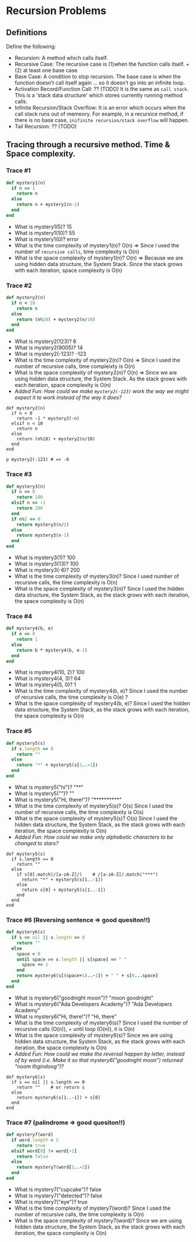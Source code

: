 <!-- solution page: https://github.com/Ada-C13/recursion-tracing/tree/solutions -->

# Recursion Problems

## Definitions
Define the following: 
- Recursion: A method which calls itself.  
- Recursive Case: The recursive case is (1)when the function calls itself. + (2) at least one base case 
- Base Case: A condition to stop recursion. The base case is when the function doesn’t call itself again ... so it doesn’t go into an infinite loop.
- Activation Record/Function Call: ?? (TODO) It is the same as `call stack`. This is a 'stack data structure' which stores currently running method calls.
- Infinite Recursion/Stack Overflow: It is an error which occurs when the call stack runs out of memeory. For example, in a recursice method, if there is no base case, `inifinite recursion/stack overflow` will happen.
- Tail Recursion: ?? (TODO)

## Tracing through a recursive method. Time & Space complexity.
### Trace #1
```ruby
def mystery1(n)
  if n == 1
    return n
  else
    return n + mystery1(n-1)
  end
end
```

- What is mystery1(5)? 15
- What is mystery1(10)? 55
- What is mystery1(0)? error
- What is the time complexity of mystery1(n)? O(n) => Since I used the number of `recursive calls`, time complexity is O(n)
- What is the space complexity of mystery1(n)? O(n) => Because we are using hidden data structure, the System Stack. Since the stack grows with each iteration, space complexity is O(n)

### Trace #2
```ruby
def mystery2(n)
  if n < 10
    return n
  else
    return (n%10) + mystery2(n/10)
  end
end
```

- What is mystery2(123)? 6
- What is mystery2(9005)? 14
- What is mystery2(-123)? -123
- What is the time complexity of mystery2(n)? O(n) => Since I used the number of recursive calls, time compleixty is O(n)
- What is the space complexity of mystery2(n)? O(n) => Since we are using hidden data structure, the System Stack. As the stack grows with each iteration, space complexity is O(n)
- _Added Fun: How could we make `mystery2(-123)` work the way we might expect it to work instead of the way it does?_ 
```Added fun
def mystery2(n)
  if n < 0 
    return -1 * mystery2(-n)
  elsif n < 10
    return n
  else
    return (n%10) + mystery2(n/10)
  end
end

p mystery2(-123) # => -6
```

### Trace #3
```ruby
def mystery3(n)
  if n == 0
    return 100
  elsif n == -1
    return 200
  end
  if n%2 == 0
    return mystery3(n/2)
  else
    return mystery3(n-1)
  end
end
```

- What is mystery3(1)? 100
- What is mystery3(13)? 100
- What is mystery3(-6)? 200
- What is the time complexity of mystery3(n)? Since I used number of recursive calls, the time complexity is O(n)
- What is the space complexity of mystery3(n)? Since I used the hidden data structure, the System Stack, as the stack grows with each iteration, the space complexity is O(n)



### Trace #4
```ruby
def mystery4(b, e)
  if e == 0
    return 1
  else
    return b * mystery4(b, e-1)
  end
end
```

- What is mystery4(10, 2)? 100
- What is mystery4(4, 3)? 64
- What is mystery4(5, 0)? 1
- What is the time complexity of mystery4(b, e)? Since I used the number of recursive calls, the time complexity is O(e) ?
- What is the space complexity of mystery4(b, e)? Since I used the hidden data structure, the System Stack, as the stack grows with each iteration, the space complexity is O(n)



### Trace #5
```ruby
def mystery5(s)
  if s.length == 0
    return ""
  else
    return "*" + mystery5(s[1..-1])
  end
end
```

- What is mystery5("hi")? "**"
- What is mystery5("")? ""
- What is mystery5("Hi, there!")? "**********"
- What is the time complexity of mystery5(s)? O(s) Since I used the number of recursive calls, the time complexity is O(s)
- What is the space complexity of mystery5(s)? O(s) Since I used the hidden data structure, the System Stack, as the stack grows with each iteration, the space complexity is O(n)
- _Added Fun: How could we make only alphabetic characters to be changed to stars?_
```Added Fun
def mystery5(s)
  if s.length == 0
    return ""
  else
    if s[0].match(/[a-zA-Z]/)    # /[a-zA-Z]/.match("***")
      return "*" + mystery5(s[1..-1])
    else 
      return s[0] + mystery5(s[1..-1])
    end 
  end
end
```


### Trace #6 (Reversing sentence => good quesiton!!)
```ruby
def mystery6(s)
  if s == nil || s.length == 0
    return ""
  else
    space = 0
    until space >= s.length || s[space] == " "
      space += 1
    end
    return mystery6(s[(space+1)..-1]) + " " + s[0...space]
  end
end
```

- What is mystery6("goodnight moon")? "moon goodnight"
- What is mystery6("Ada Developers Academy")? "Ada Developers Academy"
- What is mystery6("Hi, there!")? "Hi, there"
- What is the time complexity of mystery6(s)? Since I used the number of recursive calls (O(n)), + until loop (O(n)), it is O(n)
- What is the space complexity of mystery6(s)? Since we are using hidden data structure, the System Stack, as the stack grows with each iteration, the space compleixty is O(n)
- _Added Fun: How could we make the reversal happen by letter, instead of by word (i.e. Make it so that mystery6("goodnight moon") returned "noom thgindoog")?_

```Added Fun
def mystery6(s)
  if s == nil || s.length == 0
    return ""    # or return s
  else
    return mystery6(s[1..-1]) + s[0]
  end
end
```

### Trace #7 (palindrome => good quesiton!!)
```ruby
def mystery7(word)
  if word.length < 2
    return true
  elsif word[0] != word[-1]
    return false
  else
    return mystery7(word[1..-2])
  end
end
```

- What is mystery7("cupcake")? false
- What is mystery7("detected")? false
- What is mystery7("eye")? true
- What is the time complexity of mystery7(word)? Since I used the number of recursive calls, the time complexity is O(n)
- What is the space complexity of mystery7(word)? Since we are using hidden data structure, the System Stack, as the stack grows with each iteration, the space complexity is O(n)
